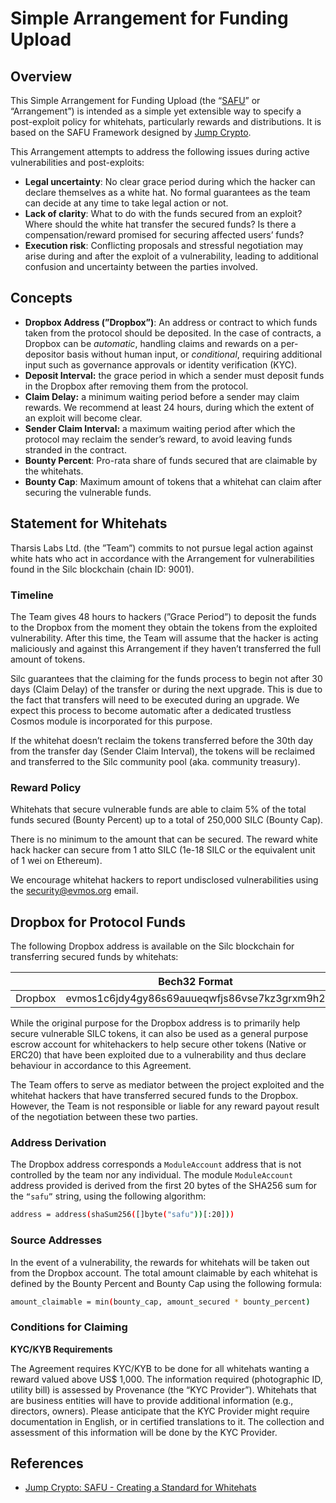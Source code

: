 # Simple Arrangement for Funding Upload

## Overview

This Simple Arrangement for Funding Upload (the
“[SAFU](https://jumpcrypto.com/safu-creating-a-standard-for-whitehats/)” or
“Arrangement”) is intended as a simple yet extensible way to specify a
post-exploit policy for whitehats, particularly rewards and distributions. It is
based on the SAFU Framework designed by [Jump Crypto](https://jumpcrypto.com/).

This Arrangement attempts to address the following issues during active
vulnerabilities and post-exploits:

- **Legal uncertainty**: No clear grace period during which the hacker can
  declare themselves as a white hat. No formal guarantees as the team can decide
  at any time to take legal action or not.
- **Lack of clarity**: What to do with the funds secured from an exploit? Where
  should the white hat transfer the secured funds? Is there a
  compensation/reward promised for securing affected users’ funds?
- **Execution risk**: Conflicting proposals and stressful negotiation may arise
  during and after the exploit of a vulnerability, leading to additional
  confusion and uncertainty between the parties involved.

## Concepts

- **Dropbox Address (”Dropbox”)**: An address or contract to which funds taken
  from the protocol should be deposited. In the case of contracts, a Dropbox can
  be *automatic*, handling claims and rewards on a per-depositor basis without
  human input, or *conditional*, requiring additional input such as governance
  approvals or identity verification (KYC).
- **Deposit Interval:** the grace period in which a sender must deposit funds in
  the Dropbox after removing them from the protocol.
- **Claim Delay:** a minimum waiting period before a sender may claim rewards.
  We recommend at least 24 hours, during which the extent of an exploit will
  become clear.
- **Sender Claim Interval:** a maximum waiting period after which the protocol
  may reclaim the sender’s reward, to avoid leaving funds stranded in the
  contract.
- **Bounty Percent**: Pro-rata share of funds secured that are claimable by the
  whitehats.
- **Bounty Cap**: Maximum amount of tokens that a whitehat can claim after
  securing the vulnerable funds.

## Statement for Whitehats

Tharsis Labs Ltd. (the ”Team”) commits to not pursue legal action against white
hats who act in accordance with the Arrangement for vulnerabilities found in the
Silc blockchain (chain ID: 9001).

### Timeline

The Team gives 48 hours to hackers (”Grace Period”) to deposit the funds to the
Dropbox from the moment they obtain the tokens from the exploited vulnerability.
After this time, the Team will assume that the hacker is acting maliciously and
against this Arrangement if they haven’t transferred the full amount of tokens.

Silc guarantees that the claiming for the funds process to begin not after 30
days (Claim Delay) of the transfer or during the next upgrade. This is due to
the fact that transfers will need to be executed during an upgrade. We expect
this process to become automatic after a dedicated trustless Cosmos module is
incorporated for this purpose.

If the whitehat doesn’t reclaim the tokens transferred before the 30th day from
the transfer day (Sender Claim Interval), the tokens will be reclaimed and
transferred to the Silc community pool (aka. community treasury).

### Reward Policy

Whitehats that secure vulnerable funds are able to claim 5% of the total funds
secured (Bounty Percent) up to a total of 250,000 SILC (Bounty Cap).

There is no minimum to the amount that can be secured. The reward white hack
hacker can secure from 1 atto SILC (1e-18 SILC or the equivalent unit of 1 wei
on Ethereum).

We encourage whitehat hackers to report undisclosed vulnerabilities using the
<security@evmos.org> email.

## Dropbox for Protocol Funds

The following Dropbox address is available on the Silc blockchain for
transferring secured funds by whitehats:

|         | Bech32 Format                                | Hex Format                                 |
| ------- | -------------------------------------------- | ------------------------------------------ |
| Dropbox | evmos1c6jdy4gy86s69auueqwfjs86vse7kz3grxm9h2 | 0xc6A4d255043ea1A2F79CC81c9940FA6433eb0A28 |

While the original purpose for the Dropbox address is to primarily help secure
vulnerable SILC tokens, it can also be used as a general purpose escrow account
for whitehackers to help secure other tokens (Native or ERC20) that have been
exploited due to a vulnerability and thus declare behaviour in accordance to
this Agreement.

The Team offers to serve as mediator between the project exploited and the
whitehat hackers that have transferred secured funds to the Dropbox. However,
the Team is not responsible or liable for any reward payout result of the
negotiation between these two parties.

### Address Derivation

The Dropbox address corresponds a `ModuleAccount` address that is not controlled
by the team nor any individual. The module `ModuleAccount` address provided is
derived from the first 20 bytes of the SHA256 sum for the `“safu”` string, using
the following algorithm:

```bash
address = address(shaSum256([]byte("safu"))[:20]))
```

### Source Addresses

In the event of a vulnerability, the rewards for whitehats will be taken out
from the Dropbox account. The total amount claimable by each whitehat is defined
by the Bounty Percent and Bounty Cap using the following formula:

```bash
amount_claimable = min(bounty_cap, amount_secured * bounty_percent)
```

### Conditions for Claiming

**KYC/KYB Requirements**

The Agreement requires KYC/KYB to be done for all whitehats wanting a reward
valued above US$ 1,000. The information required (photographic ID, utility bill)
is assessed by Provenance (the “KYC Provider”). Whitehats that are business
entities will have to provide additional information (e.g., directors, owners).
Please anticipate that the KYC Provider might require documentation in English,
or in certified translations to it. The collection and assessment of this
information will be done by the KYC Provider.

## References

- [Jump Crypto: SAFU - Creating a Standard for Whitehats](https://jumpcrypto.com/safu-creating-a-standard-for-whitehats/)

